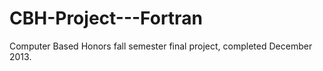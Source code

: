 # CBH-Project---Fortran
Computer Based Honors fall semester final project, completed December 2013. 
